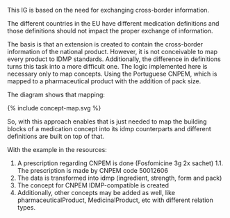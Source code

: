 
This IG is based on the need for exchanging cross-border information.

The different countries in the EU have different medication definitions and those definitions should not impact the proper exchange of information.

The basis is that an extension is created to contain the cross-border information of the national product.  However, it is not conceivable to map every product to IDMP standards. Additionally, the difference in definitions turns this task into a more difficult one.
The logic implemented here is necessary only to map concepts.
Using the Portuguese CNPEM, which is mapped to a pharmaceutical product with the addition of pack size.

The diagram shows that mapping:
<div>
{% include concept-map.svg %}
</div>

So, with this approach enables that is just needed to map the building blocks of a medication concept into its idmp counterparts and different definitions are built on top of that.

With the example in the resources:
1. A prescription regarding CNPEM is done (Fosfomicine 3g 2x sachet)
    1.1. The prescription is made by CNPEM code 50012606
2. The data is transformed into idmp (ingredient, strength, form and pack)
3. The concept for CNPEM IDMP-compatible is created
4. Additionally, other concepts may be added as well, like pharmaceuticalProduct, MedicinalProduct, etc with different relation types.
   